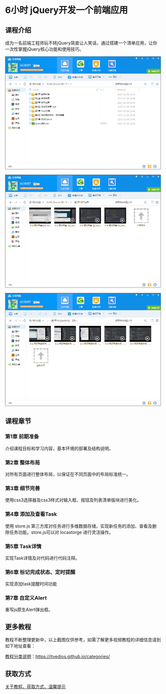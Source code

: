 # 6小时 jQuery开发一个前端应用

## 课程介绍

成为一名前端工程师玩不转jQuery简直让人笑话，通过搭建一个清单应用，让你一次性掌握jQuery核心功能和使用技巧。

![](img/6小时jQuery开发一个前端应用1.png)

<!--more-->

![](img/6小时jQuery开发一个前端应用2.png)

![](img/6小时jQuery开发一个前端应用3.png)

## 课程章节

### 第1章 前期准备

介绍课程目标和学习内容，基本环境的部署及结构说明。

### 第2章 整体布局

对所有页面进行整体布局，以保证在不同页面中的布局标准统一。

### 第3章 细节完善

使用css3选择器及css3样式对输入框、按钮及列表清单版块进行美化。

### 第4章 添加及查看Task

使用 store.js 第三方库对任务进行多维数据存储，实现新任务的添加、查看及删除任务功能。store.js可以对 locastorge 进行灵活操作。

### 第5章 Task详情

实现Task详情及对代码进行代码注释。

### 第6章 标记完成状态、定时提醒

实现添加task提醒时间功能

### 第7章 自定义Alert

重写js原生Alert弹出框。

## 更多教程

教程不断整理更新中，以上截图仅供参考，如需了解更多视频教程的详细信息请到如下地址查看：

[教程分类说明](https://itvedios.github.io/categories/)：<https://itvedios.github.io/categories/>

## 获取方式

[关于教程、获取方式、温馨提示](https://itvedios.github.io/about/)
